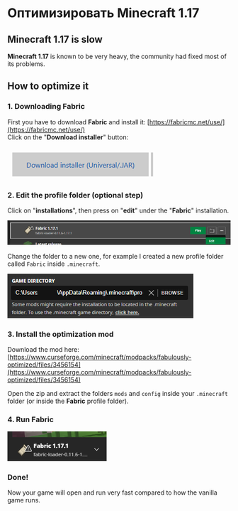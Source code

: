 # Оптимизировать Minecraft 1.17

## Minecraft 1.17 is slow

**Minecraft 1.17** is known to be very heavy, the community had fixed most of its problems.

## How to optimize it

### 1. Downloading Fabric

First you have to download **Fabric** and install it: [https://fabricmc.net/use/](https://fabricmc.net/use/)  
Click on the "**Download installer**" button:

![](.gitbook/assets/immagine%20%28120%29.png)

### 2. Edit the profile folder \(optional step\)

Click on "**installations**", then press on "**edit**" under the "**Fabric**" installation.

![](.gitbook/assets/immagine%20%28121%29.png)

Change the folder to a new one, for example I created a new profile folder called `Fabric` inside `.minecraft`.

![](.gitbook/assets/immagine%20%28119%29.png)

### 3. Install the optimization mod

Download the mod here: [https://www.curseforge.com/minecraft/modpacks/fabulously-optimized/files/3456154](https://www.curseforge.com/minecraft/modpacks/fabulously-optimized/files/3456154)

Open the zip and extract the folders `mods` and `config` inside your `.minecraft` folder \(or inside the **Fabric** profile folder\).

### 4. Run Fabric

![](.gitbook/assets/immagine%20%28106%29.png)

### Done!

Now your game will open and run very fast compared to how the vanilla game runs.


